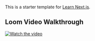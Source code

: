 This is a starter template for [Learn Next.js](https://nextjs.org/learn).
## Loom Video Walkthrough
[![Watch the video](https://www.loom.com/assets/images/loom-video-thumbnail.png)](https://www.loom.com/share/a75c6940852b46cbba554277ee603fe1?sid=60d798d9-9940-4d1d-9470-7b50f1d9880a)
